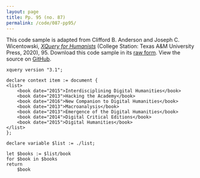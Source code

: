 ```yaml
---
layout: page
title: Pp. 95 (no. 87)
permalink: /code/087-pp95/
---
```


This code sample is adapted from Clifford B. Anderson and Joseph C. Wicentowski, 
[_XQuery for Humanists_](/) (College Station: Texas A&M University Press, 2020), 95. 
Download this code sample in its [raw form](/code/087-pp95/087-pp95.xq).
View the source on [GitHub](https://github.com/coding4humanists/xquery4humanists/blob/master/code/087-pp95/087-pp95.xq).

```xquery
xquery version "3.1";

declare context item := document {
<list>
    <book date="2015">Interdisciplining Digital Humanities</book>
    <book date="2013">Hacking the Academy</book>
    <book date="2016">New Companion to Digital Humanities</book>
    <book date="2013">Macroanalysis</book>
    <book date="2013">Emergence of the Digital Humanities</book>
    <book date="2014">Digital Critical Editions</book>
    <book date="2015">Digital Humanities</book>
</list>
};

declare variable $list := ./list;

let $books := $list/book
for $book in $books
return
    $book
```  
